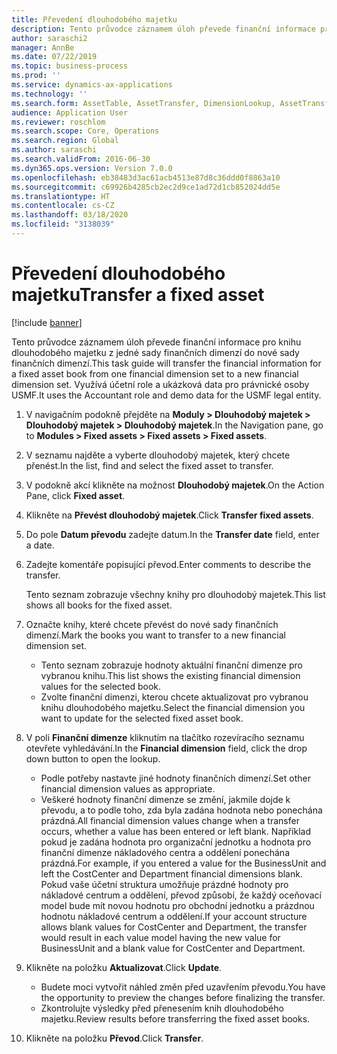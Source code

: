 ```yaml
---
title: Převedení dlouhodobého majetku
description: Tento průvodce záznamem úloh převede finanční informace pro knihu dlouhodobého majetku z jedné sady finančních dimenzí do nové sady finančních dimenzí.
author: saraschi2
manager: AnnBe
ms.date: 07/22/2019
ms.topic: business-process
ms.prod: ''
ms.service: dynamics-ax-applications
ms.technology: ''
ms.search.form: AssetTable, AssetTransfer, DimensionLookup, AssetTransferConfirmation
audience: Application User
ms.reviewer: roschlom
ms.search.scope: Core, Operations
ms.search.region: Global
ms.author: saraschi
ms.search.validFrom: 2016-06-30
ms.dyn365.ops.version: Version 7.0.0
ms.openlocfilehash: eb38483d3ac61acb4513e87d8c36ddd0f8863a10
ms.sourcegitcommit: c69926b4285cb2ec2d9ce1ad72d1cb852024dd5e
ms.translationtype: HT
ms.contentlocale: cs-CZ
ms.lasthandoff: 03/18/2020
ms.locfileid: "3138039"
---
```

# <a name="transfer-a-fixed-asset"></a><span data-ttu-id="43446-103">Převedení dlouhodobého majetku</span><span class="sxs-lookup"><span data-stu-id="43446-103">Transfer a fixed asset</span></span>

[!include [banner](../../includes/banner.md)]

<span data-ttu-id="43446-104">Tento průvodce záznamem úloh převede finanční informace pro knihu dlouhodobého majetku z jedné sady finančních dimenzí do nové sady finančních dimenzí.</span><span class="sxs-lookup"><span data-stu-id="43446-104">This task guide will transfer the financial information for a fixed asset book from one financial dimension set to a new financial dimension set.</span></span>  <span data-ttu-id="43446-105">Využívá účetní role a ukázková data pro právnické osoby USMF.</span><span class="sxs-lookup"><span data-stu-id="43446-105">It uses the Accountant role and demo data for the USMF legal entity.</span></span>

1. <span data-ttu-id="43446-106">V navigačním podokně přejděte na **Moduly > Dlouhodobý majetek > Dlouhodobý majetek > Dlouhodobý majetek**.</span><span class="sxs-lookup"><span data-stu-id="43446-106">In the Navigation pane, go to **Modules > Fixed assets > Fixed assets > Fixed assets**.</span></span>
2. <span data-ttu-id="43446-107">V seznamu najděte a vyberte dlouhodobý majetek, který chcete přenést.</span><span class="sxs-lookup"><span data-stu-id="43446-107">In the list, find and select the fixed asset to transfer.</span></span>
3. <span data-ttu-id="43446-108">V podokně akcí klikněte na možnost **Dlouhodobý majetek**.</span><span class="sxs-lookup"><span data-stu-id="43446-108">On the Action Pane, click **Fixed asset**.</span></span>
4. <span data-ttu-id="43446-109">Klikněte na **Převést dlouhodobý majetek**.</span><span class="sxs-lookup"><span data-stu-id="43446-109">Click **Transfer fixed assets**.</span></span>
5. <span data-ttu-id="43446-110">Do pole **Datum převodu** zadejte datum.</span><span class="sxs-lookup"><span data-stu-id="43446-110">In the **Transfer date** field, enter a date.</span></span>
6. <span data-ttu-id="43446-111">Zadejte komentáře popisující převod.</span><span class="sxs-lookup"><span data-stu-id="43446-111">Enter comments to describe the transfer.</span></span>
    
    <span data-ttu-id="43446-112">Tento seznam zobrazuje všechny knihy pro dlouhodobý majetek.</span><span class="sxs-lookup"><span data-stu-id="43446-112">This list shows all books for the fixed asset.</span></span>  
7. <span data-ttu-id="43446-113">Označte knihy, které chcete převést do nové sady finančních dimenzí.</span><span class="sxs-lookup"><span data-stu-id="43446-113">Mark the books you want to transfer to a new financial dimension set.</span></span>
    * <span data-ttu-id="43446-114">Tento seznam zobrazuje hodnoty aktuální finanční dimenze pro vybranou knihu.</span><span class="sxs-lookup"><span data-stu-id="43446-114">This list shows the existing financial dimension values for the selected book.</span></span>  
    * <span data-ttu-id="43446-115">Zvolte finanční dimenzi, kterou chcete aktualizovat pro vybranou knihu dlouhodobého majetku.</span><span class="sxs-lookup"><span data-stu-id="43446-115">Select the financial dimension you want to update for the selected fixed asset book.</span></span>  
8. <span data-ttu-id="43446-116">V poli **Finanční dimenze** kliknutím na tlačítko rozevíracího seznamu otevřete vyhledávání.</span><span class="sxs-lookup"><span data-stu-id="43446-116">In the **Financial dimension** field, click the drop down button to open the lookup.</span></span>
    * <span data-ttu-id="43446-117">Podle potřeby nastavte jiné hodnoty finančních dimenzí.</span><span class="sxs-lookup"><span data-stu-id="43446-117">Set other financial dimension values as appropriate.</span></span>  
    * <span data-ttu-id="43446-118">Veškeré hodnoty finanční dimenze se změní, jakmile dojde k převodu, a to podle toho, zda byla zadána hodnota nebo ponechána prázdná.</span><span class="sxs-lookup"><span data-stu-id="43446-118">All financial dimension values change when a transfer occurs, whether a value has been entered or left blank.</span></span> <span data-ttu-id="43446-119">Například pokud je zadána hodnota pro organizační jednotku a hodnota pro finanční dimenze nákladového centra a oddělení ponechána prázdná.</span><span class="sxs-lookup"><span data-stu-id="43446-119">For example, if you entered a value for the BusinessUnit and left the CostCenter and Department financial dimensions blank.</span></span> <span data-ttu-id="43446-120">Pokud vaše účetní struktura umožňuje prázdné hodnoty pro nákladové centrum a oddělení, převod způsobí, že každý oceňovací model bude mít novou hodnotu pro obchodní jednotku a prázdnou hodnotu nákladové centrum a oddělení.</span><span class="sxs-lookup"><span data-stu-id="43446-120">If your account structure allows blank values for CostCenter and Department, the transfer would result in each value model having the new value for BusinessUnit and a blank value for CostCenter and Department.</span></span>  
9. <span data-ttu-id="43446-121">Klikněte na položku **Aktualizovat**.</span><span class="sxs-lookup"><span data-stu-id="43446-121">Click **Update**.</span></span>
    * <span data-ttu-id="43446-122">Budete moci vytvořit náhled změn před uzavřením převodu.</span><span class="sxs-lookup"><span data-stu-id="43446-122">You have the opportunity to preview the changes before finalizing the transfer.</span></span>  
    * <span data-ttu-id="43446-123">Zkontrolujte výsledky před přenesením knih dlouhodobého majetku.</span><span class="sxs-lookup"><span data-stu-id="43446-123">Review results before transferring the fixed asset books.</span></span>  
10. <span data-ttu-id="43446-124">Klikněte na položku **Převod**.</span><span class="sxs-lookup"><span data-stu-id="43446-124">Click **Transfer**.</span></span>

